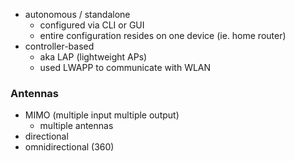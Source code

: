 - autonomous / standalone
	- configured via CLI or GUI
	- entire configuration resides on one device (ie. home router)
- controller-based
	- aka LAP (lightweight APs)
	- used LWAPP to communicate with WLAN
### Antennas
- MIMO (multiple input multiple output)
	- multiple antennas
- directional
- omnidirectional (360)